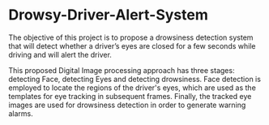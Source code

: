 # Drowsy-Driver-Alert-System 
The objective of this project is to propose a drowsiness detection system that will detect whether a driver’s eyes are closed for a few seconds while driving and will alert the driver. 

This proposed Digital Image processing approach has three stages: detecting Face, detecting Eyes and detecting drowsiness. Face detection is employed to locate the regions of the driver's eyes, which are used as the templates for eye tracking in subsequent frames. Finally, the tracked eye images are used for drowsiness detection in order to generate warning alarms. 
